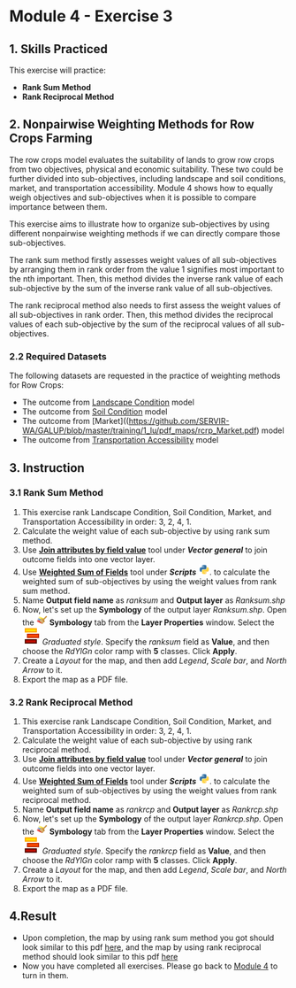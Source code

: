 # Module 4 - Exercise 3

## 1. Skills Practiced

This exercise will practice:

- **Rank Sum Method**
- **Rank Reciprocal Method**

## 2. Nonpairwise Weighting Methods for Row Crops Farming

The row crops model evaluates the suitability of lands to grow row crops
from two objectives, physical and economic suitability.
These two could be further divided into sub-objectives, including landscape
and soil conditions, market, and transportation accessibility.
Module 4 shows how to equally weigh objectives and sub-objectives when it is possible to compare importance between them.

This exercise aims to illustrate how to organize sub-objectives by using different nonpairwise weighting methods if we can directly compare those sub-objectives.

The rank sum method firstly assesses weight values of all sub-objectives by arranging them in rank order from the value 1 signifies most important to the nth important. Then, this method divides the inverse rank value of each sub-objective by the sum of the inverse rank value of all sub-objectives.

The rank reciprocal method also needs to first assess the weight values of all sub-objectives in rank order. Then, this method divides the reciprocal values of each sub-objective by the sum of the reciprocal values of all sub-objectives.

### 2.2 Required Datasets

The following datasets are requested in the practice of weighting methods
for Row Crops:

- The outcome from
  [Landscape Condition](https://github.com/SERVIR-WA/GALUP/blob/master/training/1_lu/pdf_maps/LandConditionMap.pdf)
  model
- The outcome from
  [Soil Condition](https://github.com/SERVIR-WA/GALUP/blob/master/training/1_lu/pdf_maps/SoilIndex.pdf)
  model
- The outcome from
  [Market]((https://github.com/SERVIR-WA/GALUP/blob/master/training/1_lu/pdf_maps/rcrp_Market.pdf)
  model
- The outcome from
  [Transportation Accessibility](https://github.com/SERVIR-WA/GALUP/blob/master/img/map/m3_transportation_accessibility.png)
  model

## 3. Instruction

### 3.1 Rank Sum Method
1. This exercise rank Landscape Condition, Soil Condition, Market, and
   Transportation Accessibility in order: 3, 2, 4, 1.
2. Calculate the weight value of each sub-objective by using rank sum method.
3. Use **<ins>Join attributes by field value</ins>** tool
   under **_Vector general_** to join outcome fields into one vector layer.
4. Use
   **<ins>Weighted Sum of Fields</ins>** tool under **_Scripts_**
   <img src="../../../img/gui/icon/processingScript.svg" alt= "scripts" width="20">.
   to calculate the weighted sum of sub-objectives by using the weight values
   from rank sum method.
5. Name **Output field name** as _ranksum_ and **Output layer** as _Ranksum.shp_
5. Now, let's set up the **Symbology** of the output layer _Ranksum.shp_.
   Open the
   <img src="../../../img/gui/icon/symbology.svg" alt= "AttrTbl" width="20">
   **Symbology** tab from the **Layer Properties** window.
   Select the ![graduated](../../../img/gui/icon/rendererGraduatedSymbol.svg)
   *Graduated style*.
   Specify the _ranksum_ field as **Value**, and then choose the _RdYlGn_ color
   ramp with **5** classes.
   Click **Apply**.
6. Create a _Layout_ for the map, and then add _Legend_, _Scale bar_, and
    _North Arrow_ to it. 
7. Export the map as a PDF file.

### 3.2 Rank Reciprocal Method
1. This exercise rank Landscape Condition, Soil Condition, Market, and
   Transportation Accessibility in order: 3, 2, 4, 1.
2. Calculate the weight value of each sub-objective by using
   rank reciprocal method.
3. Use **<ins>Join attributes by field value</ins>** tool
   under **_Vector general_** to join outcome fields into one vector layer.
4. Use
   **<ins>Weighted Sum of Fields</ins>** tool under **_Scripts_**
   <img src="../../../img/gui/icon/processingScript.svg" alt= "scripts" width="20">.
   to calculate the weighted sum of sub-objectives by using the weight values
   from rank reciprocal method.
5. Name **Output field name** as _rankrcp_ and **Output layer** as _Rankrcp.shp_
5. Now, let's set up the **Symbology** of the output layer _Rankrcp.shp_.
   Open the
   <img src="../../../img/gui/icon/symbology.svg" alt= "AttrTbl" width="20">
   **Symbology** tab from the **Layer Properties** window.
   Select the ![graduated](../../../img/gui/icon/rendererGraduatedSymbol.svg)
   *Graduated style*.
   Specify the _rankrcp_ field as **Value**, and then choose the _RdYlGn_ color
   ramp with **5** classes.
   Click **Apply**.
6. Create a _Layout_ for the map, and then add _Legend_, _Scale bar_, and
    _North Arrow_ to it. 
7. Export the map as a PDF file.

## 4.Result

- Upon completion, the map by using rank sum method you got should look similar
  to this pdf [here](),
  and the map by using rank reciprocal method should look similar to this pdf
  [here]()
- Now you have completed all exercises. Please go back to
  [Module 4](https://github.com/SERVIR-WA/GALUP/blob/master/training/1_lu/modules/module4.md)
  to turn in them.
